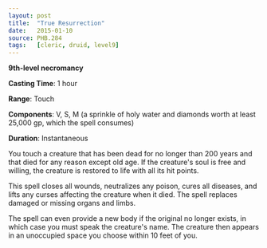 ```yaml
---
layout: post
title:  "True Resurrection"
date:   2015-01-10
source: PHB.284
tags:   [cleric, druid, level9]
---
```


**9th-level necromancy**

**Casting Time**: 1 hour

**Range**: Touch

**Components**: V, S, M (a sprinkle of holy water and diamonds worth at least 25,000 gp, which the spell consumes)

**Duration**: Instantaneous

You touch a creature that has been dead for no longer than 200 years and that died for any reason except old age. If the creature's soul is free and willing, the creature is restored to life with all its hit points.

This spell closes all wounds, neutralizes any poison, cures all diseases, and lifts any curses affecting the creature when it died. The spell replaces damaged or missing organs and limbs.

The spell can even provide a new body if the original no longer exists, in which case you must speak the creature's name. The creature then appears in an unoccupied space you choose within 10 feet of you.
